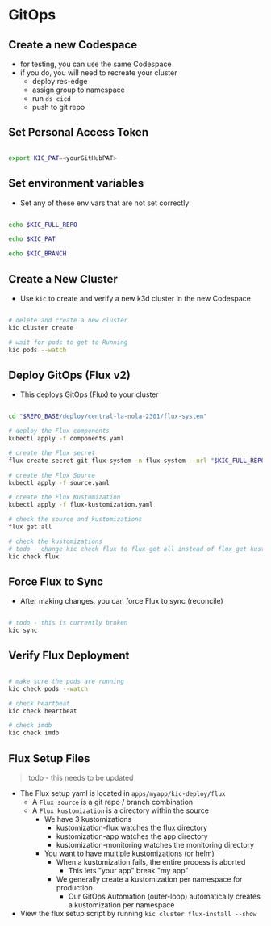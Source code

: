 # GitOps

## Create a new Codespace

- for testing, you can use the same Codespace
- if you do, you will need to recreate your cluster
  - deploy res-edge
  - assign group to namespace
  - run `ds cicd`
  - push to git repo

## Set Personal Access Token

```bash

export KIC_PAT=<yourGitHubPAT>

```

## Set environment variables

- Set any of these env vars that are not set correctly

```bash

echo $KIC_FULL_REPO

echo $KIC_PAT

echo $KIC_BRANCH

```

## Create a New Cluster

- Use `kic` to create and verify a new k3d cluster in the new Codespace

```bash

# delete and create a new cluster
kic cluster create

# wait for pods to get to Running
kic pods --watch

```

## Deploy GitOps (Flux v2)

- This deploys GitOps (Flux) to your cluster

```bash

cd "$REPO_BASE/deploy/central-la-nola-2301/flux-system"

# deploy the Flux components
kubectl apply -f components.yaml

# create the Flux secret
flux create secret git flux-system -n flux-system --url "$KIC_FULL_REPO" -u gitops -p "$KIC_PAT"

# create the Flux Source
kubectl apply -f source.yaml

# create the Flux Kustomization
kubectl apply -f flux-kustomization.yaml

# check the source and kustomizations
flux get all

# check the kustomizations
# todo - change kic check flux to flux get all instead of flux get kustomizations
kic check flux

```

## Force Flux to Sync

- After making changes, you can force Flux to sync (reconcile)

```bash

# todo - this is currently broken
kic sync

```

## Verify Flux Deployment

```bash

# make sure the pods are running
kic check pods --watch

# check heartbeat
kic check heartbeat

# check imdb
kic check imdb

```

## Flux Setup Files

> todo - this needs to be updated

- The Flux setup yaml is located in `apps/myapp/kic-deploy/flux`
  - A `Flux source` is a git repo / branch combination
  - A `Flux kustomization` is a directory within the source
    - We have 3 kustomizations
      - kustomization-flux watches the flux directory
      - kustomization-app watches the app directory
      - kustomization-monitoring watches the monitoring directory
    - You want to have multiple kustomizations (or helm)
      - When a kustomization fails, the entire process is aborted
        - This lets "your app" break "my app"
      - We generally create a kustomization per namespace for production
        - Our GitOps Automation (outer-loop) automatically creates a kustomization per namespace
- View the flux setup script by running `kic cluster flux-install --show`
